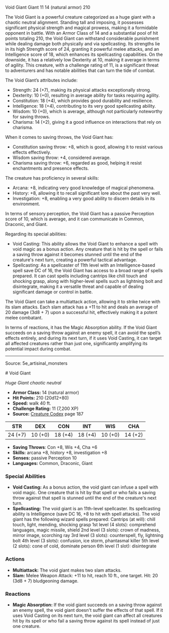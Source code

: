 <MonsterName/>Void Giant</MonsterName>
<CreatureType/>Giant</CreatureType>
<CR/>11</CR>
<AC/>14 (natural armor)</AC>
<HP/>210</HP>
<summary>The Void Giant is a powerful creature categorized as a huge giant with a chaotic neutral alignment. Standing tall and imposing, it possesses significant physical strength and magical prowess, making it a formidable opponent in battle. With an Armor Class of 14 and a substantial pool of hit points totaling 210, the Void Giant can withstand considerable punishment while dealing damage both physically and via spellcasting. Its strengths lie in its high Strength score of 24, granting it powerful melee attacks, and an Intelligence score of 18, which enhances its spellcasting capabilities. On the downside, it has a relatively low Dexterity at 10, making it average in terms of agility. This creature, with a challenge rating of 11, is a significant threat to adventurers and has notable abilities that can turn the tide of combat.</summary>

<detail>

The Void Giant’s attributes include:
- Strength: 24 (+7), making its physical attacks exceptionally strong.
- Dexterity: 10 (+0), resulting in average ability for tasks requiring agility.
- Constitution: 18 (+4), which provides good durability and resilience.
- Intelligence: 18 (+4), contributing to its very good spellcasting ability.
- Wisdom: 10 (+0), which is average, although not particularly noteworthy for saving throws.
- Charisma: 14 (+2), giving it a good influence on interactions that rely on charisma.

When it comes to saving throws, the Void Giant has:
- Constitution saving throw: +8, which is good, allowing it to resist various effects effectively.
- Wisdom saving throw: +4, considered average.
- Charisma saving throw: +6, regarded as good, helping it resist enchantments and presence effects.

The creature has proficiency in several skills:
- Arcana: +8, indicating very good knowledge of magical phenomena.
- History: +8, allowing it to recall significant lore about the past very well.
- Investigation: +8, enabling a very good ability to discern details in its environment.

In terms of sensory perception, the Void Giant has a passive Perception score of 10, which is average, and it can communicate in Common, Draconic, and Giant.

Regarding its special abilities:
- Void Casting: This ability allows the Void Giant to enhance a spell with void magic as a bonus action. Any creature that is hit by the spell or fails a saving throw against it becomes stunned until the end of the creature's next turn, creating a powerful tactical advantage.
- Spellcasting: As a spellcaster of 11th level with an Intelligence-based spell save DC of 16, the Void Giant has access to a broad range of spells prepared. It can cast spells including cantrips like chill touch and shocking grasp, along with higher-level spells such as lightning bolt and disintegrate, making it a versatile threat and capable of dealing significant damage or control in battle.

The Void Giant can take a multiattack action, allowing it to strike twice with its slam attacks. Each slam attack has a +11 to hit and deals an average of 20 damage (3d8 + 7) upon a successful hit, effectively making it a potent melee combatant.

In terms of reactions, it has the Magic Absorption ability. If the Void Giant succeeds on a saving throw against an enemy spell, it can avoid the spell’s effects entirely, and during its next turn, if it uses Void Casting, it can target all affected creatures rather than just one, significantly amplifying its potential impact during combat.</detail>



---

Source: 5e_artisinal_monsters

<statblock>
# Void Giant

*Huge* *Giant* *chaotic neutral*

- **Armor Class:** 14 (natural armor)
- **Hit Points:** 210 (20d12+80)
- **Speed:** walk 40 ft.
- **Challenge Rating:** 11 (7,200 XP)
- **Source:** [Creature Codex](https://koboldpress.com/kpstore/product/creature-codex-for-5th-edition-dnd) page 187

| STR | DEX | CON | INT | WIS | CHA |
| --- | --- | --- | --- | --- | --- |
| 24 (+7) | 10 (+0) | 18 (+4) | 18 (+4) | 10 (+0) | 14 (+2) |

- **Saving Throws**: Con +8, Wis +4, Cha +6
- **Skills:** arcana +8, history +8, investigation +8
- **Senses:** passive Perception 10
- **Languages:** Common, Draconic, Giant

### Special Abilities

- **Void Casting:** As a bonus action, the void giant can infuse a spell with void magic. One creature that is hit by that spell or who fails a saving throw against that spell is stunned until the end of the creature's next turn.
- **Spellcasting:** The void giant is an 11th-level spellcaster. Its spellcasting ability is Intelligence (save DC 16, +8 to hit with spell attacks). The void giant has the following wizard spells prepared: 
Cantrips (at will): chill touch, light, mending, shocking grasp
1st level (4 slots): comprehend languages, magic missile, shield
2nd level (3 slots): crown of madness, mirror image, scorching ray
3rd level (3 slots): counterspell, fly, lightning bolt
4th level (3 slots): confusion, ice storm, phantasmal killer
5th level (2 slots): cone of cold, dominate person
6th level (1 slot): disintegrate

### Actions

- **Multiattack:** The void giant makes two slam attacks.
- **Slam:** Melee Weapon Attack: +11 to hit, reach 10 ft., one target. Hit: 20 (3d8 + 7) bludgeoning damage.

### Reactions

- **Magic Absorption:** If the void giant succeeds on a saving throw against an enemy spell, the void giant doesn't suffer the effects of that spell. If it uses Void Casting on its next turn, the void giant can affect all creatures hit by its spell or who fail a saving throw against its spell instead of just one creature.


</statblock>


